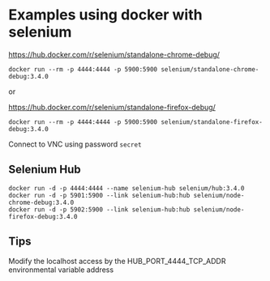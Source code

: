 # Examples using docker with selenium

https://hub.docker.com/r/selenium/standalone-chrome-debug/

    docker run --rm -p 4444:4444 -p 5900:5900 selenium/standalone-chrome-debug:3.4.0

or

https://hub.docker.com/r/selenium/standalone-firefox-debug/


    docker run --rm -p 4444:4444 -p 5900:5900 selenium/standalone-firefox-debug:3.4.0

Connect to VNC using password `secret`

## Selenium Hub

    docker run -d -p 4444:4444 --name selenium-hub selenium/hub:3.4.0
    docker run -d -p 5901:5900 --link selenium-hub:hub selenium/node-chrome-debug:3.4.0
    docker run -d -p 5902:5900 --link selenium-hub:hub selenium/node-firefox-debug:3.4.0
	
## Tips

Modify the localhost access by the HUB_PORT_4444_TCP_ADDR environmental variable address
